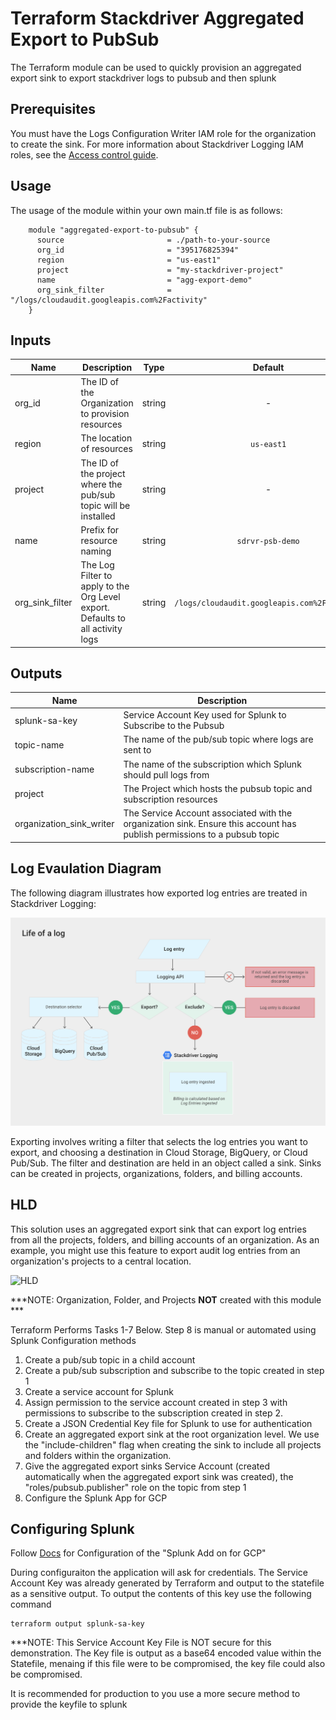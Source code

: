 # Terraform Stackdriver Aggregated Export to PubSub

The Terraform module can be used to quickly provision an aggregated export sink to export stackdriver logs to pubsub and then splunk

## Prerequisites 

You must have the Logs Configuration Writer IAM role for the organization to create the sink. For more information about Stackdriver Logging IAM roles, see the [Access control guide](https://cloud.google.com/logging/docs/access-control).

## Usage
The usage of the module within your own main.tf file is as follows:

```hcl
    module "aggregated-export-to-pubsub" {
      source                       = ./path-to-your-source
      org_id                       = "395176825394"
      region                       = "us-east1"
      project                      = "my-stackdriver-project"
      name                         = "agg-export-demo"
      org_sink_filter              = "/logs/cloudaudit.googleapis.com%2Factivity"
    }
```

## Inputs

| Name | Description | Type | Default | Required |
|------|-------------|:----:|:-----:|:-----:|
| org_id | The ID of the Organization to provision resources | string | - | yes |
| region | The location of resources | string | `us-east1` | no |
| project |The ID of the project where the pub/sub topic will be installed  | string | - | yes |
| name | Prefix for resource naming | string | `sdrvr-psb-demo` | no |
| org_sink_filter | The Log Filter to apply to the Org Level export.  Defaults to all activity logs | string | `/logs/cloudaudit.googleapis.com%2Factivity` | no |

## Outputs

| Name | Description |
|------|-------------|
| splunk-sa-key | Service Account Key used for Splunk to Subscribe to the Pubsub |
| topic-name    | The name of the pub/sub topic where logs are sent to |
| subscription-name | The name of the subscription which Splunk should pull logs from |
| project           | The Project which hosts the pubsub topic and subscription resources |
| organization_sink_writer | The Service Account associated with the organization sink.  Ensure this account has publish permissions to a pubsub topic |

## Log Evaulation Diagram

The following diagram illustrates how exported log entries are treated in Stackdriver Logging:

![Log Eval](./img/life_of_a_log.png)

Exporting involves writing a filter that selects the log entries you want to export, and choosing a destination in Cloud Storage, BigQuery, or Cloud Pub/Sub. The filter and destination are held in an object called a sink. Sinks can be created in projects, organizations, folders, and billing accounts.

## HLD

This solution uses an  aggregated export sink that can export log entries from all the projects, folders, and billing accounts of an organization. As an example, you might use this feature to export audit log entries from an organization's projects to a central location.


![HLD](./img/GCP-Export-Logging.png)

***NOTE: Organization, Folder, and Projects __NOT__ created with this module ***

Terraform Performs Tasks 1-7 Below.  Step 8 is manual or automated using Splunk Configuration methods

1. Create a pub/sub topic in a child account
2. Create a pub/sub subscription and subscribe to the topic created in step 1
3. Create a service account for Splunk
4. Assign permission to the service account created in step 3 with permissions to subscribe to the subscription created in step 2.
5. Create a JSON Credential Key file for Splunk to use for authentication 
6. Create an aggregated export sink at the root organization level.  We use the "include-children" flag when creating the sink to include all projects and folders within the organization.
7. Give the aggregated export sinks Service Account (created automatically when the aggregated export sink was created), the "roles/pubsub.publisher" role on the topic from step 1
8. Configure the Splunk App for GCP


## Configuring Splunk

Follow [Docs](https://docs.splunk.com/Documentation/AddOns/released/GoogleCloud/About) for Configuration of the "Splunk Add on for GCP"

During configuraiton the application will ask for credentials.  The Service Account Key was already generated by Terraform and output to the statefile as a sensitive output.  To output the contents of this key use the following command

```shell
terraform output splunk-sa-key
```

***NOTE: This Service Account Key File is NOT secure for this demonstration.  The Key file is output as a base64 encoded value within the Statefile, menaing if this file were to be compromised, the key file could also be compromised.

It is recommended for production to you use a more secure method to provide the keyfile to splunk